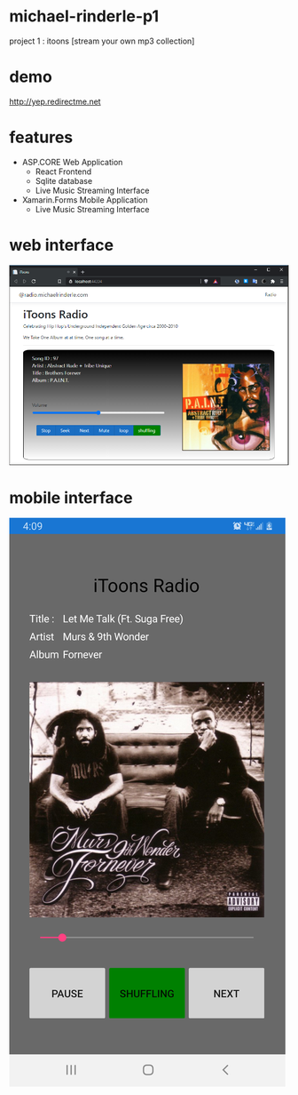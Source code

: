 # michael-rinderle-p1
project 1 : itoons [stream your own mp3 collection]

# demo
http://yep.redirectme.net

# features

* ASP.CORE Web Application 
	* React Frontend
	* Sqlite database
	* Live Music Streaming Interface
* Xamarin.Forms Mobile Application
	* Live Music Streaming Interface

# web interface
![Screenshot](screenshot.png)

# mobile interface
![Screenshot](screenshot-mobile.png)

